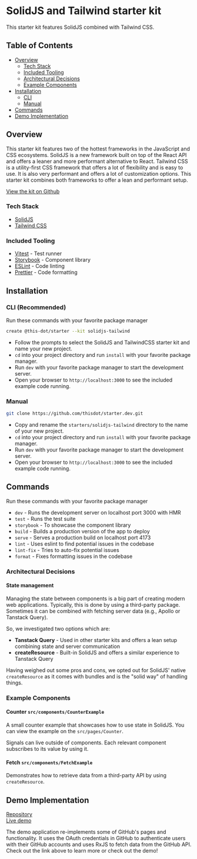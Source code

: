 # SolidJS and Tailwind starter kit

This starter kit features SolidJS combined with Tailwind CSS.

## Table of Contents

- [Overview](#overview)
  - [Tech Stack](#tech-stack)
  - [Included Tooling](#included-tooling)
  - [Architectural Decisions](#architectural-decisions)
  - [Example Components](#example-components)
- [Installation](#installation)
  - [CLI](#cli)
  - [Manual](#manual)
- [Commands](#commands)
- [Demo Implementation](#demo-implementation)

## Overview

This starter kit features two of the hottest frameworks in the JavaScript and CSS ecosystems. SolidJS is a new framework built on top of the React API and offers a leaner and more performant alternative to React. Tailwind CSS is a utility-first CSS framework that offers a lot of flexibility and is easy to use. It is also very performant and offers a lot of customization options. This starter kit combines both frameworks to offer a lean and performant setup.

[View the kit on Github](https://github.com/thisdot/starter.dev/tree/main/starters/solidjs-tailwind)

### Tech Stack

- [SolidJS](https://www.solidjs.com/)
- [Tailwind CSS](https://tailwindcss.com/)

### Included Tooling

- [Vitest](https://vitest.dev/) - Test runner
- [Storybook](https://storybook.js.org/) - Component library
- [ESLint](https://eslint.org/) - Code linting
- [Prettier](https://prettier.io/) - Code formatting

## Installation

### CLI (Recommended)

Run these commands with your favorite package manager

```bash
create @this-dot/starter --kit solidjs-tailwind
```

- Follow the prompts to select the SolidJS and TailwindCSS starter kit and name your new project.
- `cd` into your project directory and run `install` with your favorite package manager.
- Run `dev` with your favorite package manager to start the development server.
- Open your browser to `http://localhost:3000` to see the included example code running.

### Manual

```bash
git clone https://github.com/thisdot/starter.dev.git
```

- Copy and rename the `starters/solidjs-tailwind` directory to the name of your new project.
- `cd` into your project directory and run `install` with your favorite package manager.
- Run `dev` with your favorite package manager to start the development server.
- Open your browser to `http://localhost:3000` to see the included example code running.

## Commands

Run these commands with your favorite package manager

- `dev` - Runs the development server on localhost port 3000 with HMR
- `test` - Runs the test suite
- `storybook` - To showcase the component library
- `build` - Builds a production version of the app to deploy
- `serve` - Serves a production build on localhost port 4173
- `lint` - Uses eslint to find potential issues in the codebase
- `lint-fix` - Tries to auto-fix potential issues
- `format` - Fixes formatting issues in the codebase

### Architectural Decisions

#### State management

Managing the state between components is a big part of creating modern web applications. Typically, this is done by using a third-party package. Sometimes it can be combined with fetching server data (e.g., Apollo or Tanstack Query).

So, we investigated two options which are:

- **Tanstack Query** - Used in other starter kits and offers a lean setup combining state and server communication
- **createResource** - Built-in SolidJS and offers a similar experience to Tanstack Query

Having weighed out some pros and cons, we opted out for SolidJS' native `createResource` as it comes with bundles and is the "solid way" of handling things.

### Example Components

#### Counter `src/components/CounterExample`

A small counter example that showcases how to use state in SolidJS. You can view the example on the `src/pages/Counter`.

Signals can live outside of components. Each relevant component subscribes to its value by using it.

#### Fetch `src/components/FetchExample`

Demonstrates how to retrieve data from a third-party API by using `createResource`.

## Demo Implementation

[Repository](https://github.com/thisdot/starter.dev-github-showcases/tree/main/solidjs-tailwind)  
[Live demo](https://solidjs-tailwind.starter.dev/)

The demo application re-implements some of GitHub's pages and functionality. It uses the OAuth credentials in GitHub to authenticate users with their GitHub accounts and uses RxJS to fetch data from the GitHub API. Check out the link above to learn more or check out the demo!
